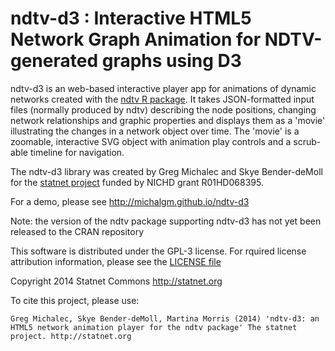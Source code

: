 ndtv-d3 : Interactive HTML5 Network Graph Animation for NDTV-generated graphs using D3
=======

ndtv-d3 is an web-based interactive player app for animations of dynamic networks created with the [ndtv R package](http://cran.r-project.org/web/packages/ndtv/index.html). It takes JSON-formatted input files (normally produced by ndtv) describing the node positions, changing network relationships and graphic properties and displays them as a 'movie' illustrating the changes in a network object over time. The 'movie' is a zoomable, interactive SVG object with animation play controls and a scrub-able timeline for navigation.  

The ndtv-d3 library was created by Greg Michalec and Skye Bender-deMoll for the [statnet project](http://statnet.org) funded by NICHD grant R01HD068395.

For a demo, please see http://michalgm.github.io/ndtv-d3

Note: the version of the ndtv package supporting ndtv-d3 has not yet been released to the CRAN repository

This software is distributed under the GPL-3 license. For rquired license attribution information, please see the [LICENSE file](https://github.com/michalgm/ndtv-d3/blob/master/LICENSE)

Copyright 2014 Statnet Commons http://statnet.org

To cite this project, please use:
```
Greg Michalec, Skye Bender-deMoll, Martina Morris (2014) 'ndtv-d3: an HTML5 network animation player for the ndtv package' The statnet project. http://statnet.org
```
